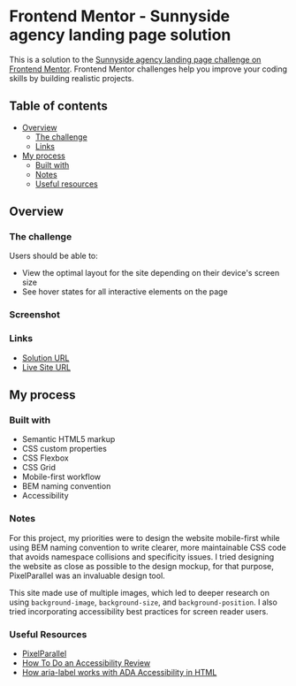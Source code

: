 # Frontend Mentor - Sunnyside agency landing page solution

This is a solution to the [Sunnyside agency landing page challenge on Frontend Mentor](https://www.frontendmentor.io/challenges/sunnyside-agency-landing-page-7yVs3B6ef). Frontend Mentor challenges help you improve your coding skills by building realistic projects.

## Table of contents

- [Overview](#overview)
  - [The challenge](#the-challenge)
  - [Links](#links)
- [My process](#my-process)
  - [Built with](#built-with)
  - [Notes](#notes)
  - [Useful resources](#useful-resources)

## Overview

### The challenge

Users should be able to:

- View the optimal layout for the site depending on their device's screen size
- See hover states for all interactive elements on the page

### Screenshot

### Links

- [Solution URL](https://www.frontendmentor.io/solutions/mobilefirst-landing-page-bem-html-css-javascript-ll94GBbOJH)
- [Live Site URL](https://hqz3.github.io/fem-sunnyside-agency-landing-page/)

## My process

### Built with

- Semantic HTML5 markup
- CSS custom properties
- CSS Flexbox
- CSS Grid
- Mobile-first workflow
- BEM naming convention
- Accessibility

### Notes

For this project, my priorities were to design the website mobile-first while using BEM naming convention to write clearer, more maintainable CSS code that avoids namespace collisions and specificity issues. I tried designing the website as close as possible to the design mockup, for that purpose, PixelParallel was an invaluable design tool.

This site made use of multiple images, which led to deeper research on using `background-image`, `background-size`, and `background-position`. I also tried incorporating accessibility best practices for screen reader users.

### Useful Resources

- [PixelParallel](https://chrome.google.com/webstore/detail/pixelparallel-by-htmlburg/iffnoibnepbcloaaagchjonfplimpkob?hl=en)
- [How To Do an Accessibility Review](https://web.dev/how-to-review/)
- [How aria-label works with ADA Accessibility in HTML](https://www.youtube.com/watch?v=GH1N2m75eE4)
